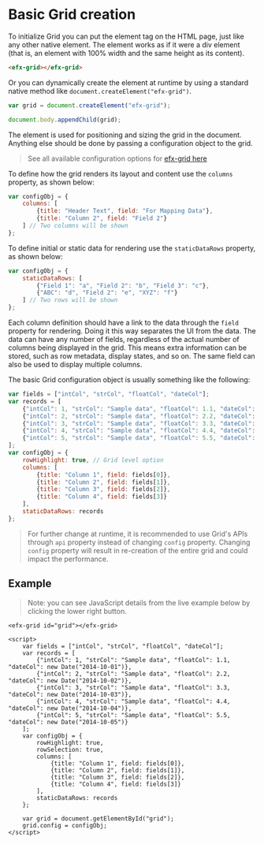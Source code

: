# Basic Grid creation

To initialize Grid you can put the element tag on the HTML page, just like any other native element. The element works as if it were a div element (that is, an element with 100% width and the same height as its content). 

```html
<efx-grid></efx-grid>
```

Or you can dynamically create the element at runtime by using a standard native method like `document.createElement("efx-grid")`.

```js
var grid = document.createElement("efx-grid");

document.body.appendChild(grid);
```

The element is used for positioning and sizing the grid in the document. Anything else should be done by passing a configuration object to the grid. 

> See all available configuration options for [efx-grid here](../apis/rt_grid/Grid.md)

To define how the grid renders its layout and content use the `columns` property, as shown below:

```js
var configObj = {
	columns: [
		{title: "Header Text", field: "For Mapping Data"},
		{title: "Column 2", field: "Field 2"}
	] // Two columns will be shown
};
```

To define initial or static data for rendering use the `staticDataRows` property, as shown below:

```js
var configObj = {
	staticDataRows: [
		{"Field 1": "a", "Field 2": "b", "Field 3": "c"},
		{"ABC": "d", "Field 2": "e", "XYZ": "f"}
	] // Two rows will be shown
};
```

Each column definition should have a link to the data through the `field` property for rendering. Doing it this way separates the UI from the data. The data can have any number of fields, regardless of the actual number of columns being displayed in the grid. This means extra information can be stored, such as row metadata, display states, and so on. The same field can also be used to display multiple columns. 

The basic Grid configuration object is usually something like the following: 

```js
var fields = ["intCol", "strCol", "floatCol", "dateCol"];
var records = [
	{"intCol": 1, "strCol": "Sample data", "floatCol": 1.1, "dateCol": new Date("2014-10-01")},
	{"intCol": 2, "strCol": "Sample data", "floatCol": 2.2, "dateCol": new Date("2014-10-02")},
	{"intCol": 3, "strCol": "Sample data", "floatCol": 3.3, "dateCol": new Date("2014-10-03")},
	{"intCol": 4, "strCol": "Sample data", "floatCol": 4.4, "dateCol": new Date("2014-10-04")},
	{"intCol": 5, "strCol": "Sample data", "floatCol": 5.5, "dateCol": new Date("2014-10-05")}
];
var configObj = {
	rowHighlight: true, // Grid level option
	columns: [
		{title: "Column 1", field: fields[0]},
		{title: "Column 2", field: fields[1]},
		{title: "Column 3", field: fields[2]},
		{title: "Column 4", field: fields[3]}
	],
	staticDataRows: records
};
```

> For further change at runtime, it is recommended to use Grid's APIs through `api` property instead of changing `config` property. Changing `config` property will result in re-creation of the entire grid and could impact the performance. 

## Example

> Note: you can see JavaScript details from the live example below by clicking the lower right button.

```live
<efx-grid id="grid"></efx-grid>

<script>
	var fields = ["intCol", "strCol", "floatCol", "dateCol"];
	var records = [
		{"intCol": 1, "strCol": "Sample data", "floatCol": 1.1, "dateCol": new Date("2014-10-01")},
		{"intCol": 2, "strCol": "Sample data", "floatCol": 2.2, "dateCol": new Date("2014-10-02")},
		{"intCol": 3, "strCol": "Sample data", "floatCol": 3.3, "dateCol": new Date("2014-10-03")},
		{"intCol": 4, "strCol": "Sample data", "floatCol": 4.4, "dateCol": new Date("2014-10-04")},
		{"intCol": 5, "strCol": "Sample data", "floatCol": 5.5, "dateCol": new Date("2014-10-05")}
	];
	var configObj = {
		rowHighlight: true,
		rowSelection: true,
		columns: [
			{title: "Column 1", field: fields[0]},
			{title: "Column 2", field: fields[1]},
			{title: "Column 3", field: fields[2]},
			{title: "Column 4", field: fields[3]}
		],
		staticDataRows: records
	};

	var grid = document.getElementById("grid");
	grid.config = configObj;
</script>
```
